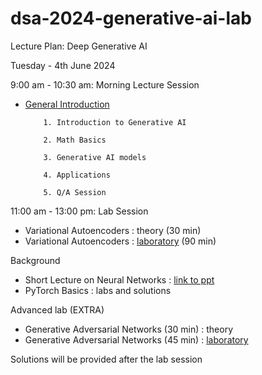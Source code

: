 # dsa-2024-generative-ai-lab

Lecture Plan: Deep Generative AI

Tuesday - 4th June 2024

9:00 am - 10:30 am: Morning Lecture Session 

- [General Introduction](https://docs.google.com/presentation/d/136MO2UkS4Qqt-K7nIoEB-fK1A3uz5TCe/edit?usp=sharing&ouid=112539102430690321792&rtpof=true&sd=true)
  
          1. Introduction to Generative AI

          2. Math Basics

          3. Generative AI models

          4. Applications

          5. Q/A Session

11:00 am - 13:00 pm: Lab Session

- Variational Autoencoders : theory (30 min)
- Variational Autoencoders : [laboratory](https://colab.research.google.com/drive/1pCLdsbPlCCDvB1QNlQ0RtrRvaS3gomcC?usp=sharing) (90 min)


Background
- Short Lecture on Neural Networks : [link to ppt](https://github.com/DeKUT-DSAIL/dsa-2024-generative-ai-lab/blob/main/NN%20Short%20Intro.pptx)
- PyTorch Basics : labs and solutions

Advanced lab (EXTRA)

- Generative Adversarial Networks (30 min) : theory
- Generative Adversarial Networks (45 min) : [laboratory](https://colab.research.google.com/drive/1yMYEqopNNsJuadzhb9_a4k9AYPBjfO_P?usp=sharing)


Solutions will be provided after the lab session


